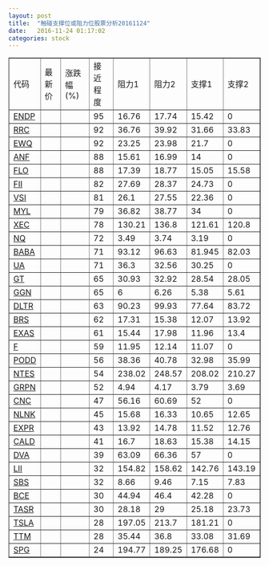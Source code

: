```yaml
---
layout: post
title:  "触碰支撑位或阻力位股票分析20161124"
date:   2016-11-24 01:17:02
categories: stock
---
```

<script type="text/javascript">
var stockList = []
stockList.push('gb_endp');
stockList.push('gb_rrc');
stockList.push('gb_ewq');
stockList.push('gb_anf');
stockList.push('gb_flo');
stockList.push('gb_fii');
stockList.push('gb_vsi');
stockList.push('gb_myl');
stockList.push('gb_xec');
stockList.push('gb_nq');
stockList.push('gb_baba');
stockList.push('gb_ua');
stockList.push('gb_gt');
stockList.push('gb_ggn');
stockList.push('gb_dltr');
stockList.push('gb_brs');
stockList.push('gb_exas');
stockList.push('gb_f');
stockList.push('gb_podd');
stockList.push('gb_ntes');
stockList.push('gb_grpn');
stockList.push('gb_cnc');
stockList.push('gb_nlnk');
stockList.push('gb_expr');
stockList.push('gb_cald');
stockList.push('gb_dva');
stockList.push('gb_lii');
stockList.push('gb_sbs');
stockList.push('gb_bce');
stockList.push('gb_tasr');
stockList.push('gb_tsla');
stockList.push('gb_ttm');
stockList.push('gb_spg');
</script>
<table border="1">
 <tr>
 <td>代码</td>
 <td>最新价</td>
 <td>涨跌幅(%)</td>
 <td>接近程度</td>
 <td>阻力1</td>
 <td>阻力2</td>
 <td>支撑1</td>
 <td>支撑2</td>
</tr>
  <tr id="endp" class="red">
  <td><a href="http://stock.finance.sina.com.cn/usstock/quotes/ENDP.html" target="_blank">ENDP</a></td><td></td><td></td><td>95</td><td>16.76</td><td>17.74</td><td>15.42</td><td>0</td></tr>
  <tr id="rrc" class="green">
  <td><a href="http://stock.finance.sina.com.cn/usstock/quotes/RRC.html" target="_blank">RRC</a></td><td></td><td></td><td>92</td><td>36.76</td><td>39.92</td><td>31.66</td><td>33.83</td></tr>
  <tr id="ewq" class="red">
  <td><a href="http://stock.finance.sina.com.cn/usstock/quotes/EWQ.html" target="_blank">EWQ</a></td><td></td><td></td><td>92</td><td>23.25</td><td>23.98</td><td>21.7</td><td>0</td></tr>
  <tr id="anf" class="red">
  <td><a href="http://stock.finance.sina.com.cn/usstock/quotes/ANF.html" target="_blank">ANF</a></td><td></td><td></td><td>88</td><td>15.61</td><td>16.99</td><td>14</td><td>0</td></tr>
  <tr id="flo" class="green">
  <td><a href="http://stock.finance.sina.com.cn/usstock/quotes/FLO.html" target="_blank">FLO</a></td><td></td><td></td><td>88</td><td>17.39</td><td>18.77</td><td>15.05</td><td>15.58</td></tr>
  <tr id="fii" class="red">
  <td><a href="http://stock.finance.sina.com.cn/usstock/quotes/FII.html" target="_blank">FII</a></td><td></td><td></td><td>82</td><td>27.69</td><td>28.37</td><td>24.73</td><td>0</td></tr>
  <tr id="vsi" class="red">
  <td><a href="http://stock.finance.sina.com.cn/usstock/quotes/VSI.html" target="_blank">VSI</a></td><td></td><td></td><td>81</td><td>26.1</td><td>27.55</td><td>22.36</td><td>0</td></tr>
  <tr id="myl" class="green">
  <td><a href="http://stock.finance.sina.com.cn/usstock/quotes/MYL.html" target="_blank">MYL</a></td><td></td><td></td><td>79</td><td>36.82</td><td>38.77</td><td>34</td><td>0</td></tr>
  <tr id="xec" class="red">
  <td><a href="http://stock.finance.sina.com.cn/usstock/quotes/XEC.html" target="_blank">XEC</a></td><td></td><td></td><td>78</td><td>130.21</td><td>136.8</td><td>121.61</td><td>120.8</td></tr>
  <tr id="nq" class="red">
  <td><a href="http://stock.finance.sina.com.cn/usstock/quotes/NQ.html" target="_blank">NQ</a></td><td></td><td></td><td>72</td><td>3.49</td><td>3.74</td><td>3.19</td><td>0</td></tr>
  <tr id="baba" class="red">
  <td><a href="http://stock.finance.sina.com.cn/usstock/quotes/BABA.html" target="_blank">BABA</a></td><td></td><td></td><td>71</td><td>93.12</td><td>96.63</td><td>81.945</td><td>82.03</td></tr>
  <tr id="ua" class="green">
  <td><a href="http://stock.finance.sina.com.cn/usstock/quotes/UA.html" target="_blank">UA</a></td><td></td><td></td><td>71</td><td>36.3</td><td>32.56</td><td>30.25</td><td>0</td></tr>
  <tr id="gt" class="red">
  <td><a href="http://stock.finance.sina.com.cn/usstock/quotes/GT.html" target="_blank">GT</a></td><td></td><td></td><td>65</td><td>30.93</td><td>32.92</td><td>28.54</td><td>28.05</td></tr>
  <tr id="ggn" class="green">
  <td><a href="http://stock.finance.sina.com.cn/usstock/quotes/GGN.html" target="_blank">GGN</a></td><td></td><td></td><td>65</td><td>6</td><td>6.26</td><td>5.38</td><td>5.61</td></tr>
  <tr id="dltr" class="red">
  <td><a href="http://stock.finance.sina.com.cn/usstock/quotes/DLTR.html" target="_blank">DLTR</a></td><td></td><td></td><td>63</td><td>90.23</td><td>99.93</td><td>77.64</td><td>83.72</td></tr>
  <tr id="brs" class="green">
  <td><a href="http://stock.finance.sina.com.cn/usstock/quotes/BRS.html" target="_blank">BRS</a></td><td></td><td></td><td>62</td><td>17.31</td><td>15.38</td><td>12.07</td><td>13.92</td></tr>
  <tr id="exas" class="red">
  <td><a href="http://stock.finance.sina.com.cn/usstock/quotes/EXAS.html" target="_blank">EXAS</a></td><td></td><td></td><td>61</td><td>15.44</td><td>17.98</td><td>11.96</td><td>13.4</td></tr>
  <tr id="f" class="red">
  <td><a href="http://stock.finance.sina.com.cn/usstock/quotes/F.html" target="_blank">F</a></td><td></td><td></td><td>59</td><td>11.95</td><td>12.14</td><td>11.07</td><td>0</td></tr>
  <tr id="podd" class="green">
  <td><a href="http://stock.finance.sina.com.cn/usstock/quotes/PODD.html" target="_blank">PODD</a></td><td></td><td></td><td>56</td><td>38.36</td><td>40.78</td><td>32.98</td><td>35.99</td></tr>
  <tr id="ntes" class="red">
  <td><a href="http://stock.finance.sina.com.cn/usstock/quotes/NTES.html" target="_blank">NTES</a></td><td></td><td></td><td>54</td><td>238.02</td><td>248.57</td><td>208.02</td><td>210.27</td></tr>
  <tr id="grpn" class="red">
  <td><a href="http://stock.finance.sina.com.cn/usstock/quotes/GRPN.html" target="_blank">GRPN</a></td><td></td><td></td><td>52</td><td>4.94</td><td>4.17</td><td>3.79</td><td>3.69</td></tr>
  <tr id="cnc" class="green">
  <td><a href="http://stock.finance.sina.com.cn/usstock/quotes/CNC.html" target="_blank">CNC</a></td><td></td><td></td><td>47</td><td>56.16</td><td>60.69</td><td>52</td><td>0</td></tr>
  <tr id="nlnk" class="green">
  <td><a href="http://stock.finance.sina.com.cn/usstock/quotes/NLNK.html" target="_blank">NLNK</a></td><td></td><td></td><td>45</td><td>15.68</td><td>16.33</td><td>10.65</td><td>12.65</td></tr>
  <tr id="expr" class="red">
  <td><a href="http://stock.finance.sina.com.cn/usstock/quotes/EXPR.html" target="_blank">EXPR</a></td><td></td><td></td><td>43</td><td>13.92</td><td>14.78</td><td>11.52</td><td>12.76</td></tr>
  <tr id="cald" class="red">
  <td><a href="http://stock.finance.sina.com.cn/usstock/quotes/CALD.html" target="_blank">CALD</a></td><td></td><td></td><td>41</td><td>16.7</td><td>18.63</td><td>15.38</td><td>14.15</td></tr>
  <tr id="dva" class="green">
  <td><a href="http://stock.finance.sina.com.cn/usstock/quotes/DVA.html" target="_blank">DVA</a></td><td></td><td></td><td>39</td><td>63.09</td><td>66.36</td><td>57</td><td>0</td></tr>
  <tr id="lii" class="red">
  <td><a href="http://stock.finance.sina.com.cn/usstock/quotes/LII.html" target="_blank">LII</a></td><td></td><td></td><td>32</td><td>154.82</td><td>158.62</td><td>142.76</td><td>143.19</td></tr>
  <tr id="sbs" class="green">
  <td><a href="http://stock.finance.sina.com.cn/usstock/quotes/SBS.html" target="_blank">SBS</a></td><td></td><td></td><td>32</td><td>8.66</td><td>9.46</td><td>7.15</td><td>7.83</td></tr>
  <tr id="bce" class="green">
  <td><a href="http://stock.finance.sina.com.cn/usstock/quotes/BCE.html" target="_blank">BCE</a></td><td></td><td></td><td>30</td><td>44.94</td><td>46.4</td><td>42.28</td><td>0</td></tr>
  <tr id="tasr" class="red">
  <td><a href="http://stock.finance.sina.com.cn/usstock/quotes/TASR.html" target="_blank">TASR</a></td><td></td><td></td><td>30</td><td>28.18</td><td>29</td><td>25.18</td><td>23.73</td></tr>
  <tr id="tsla" class="red">
  <td><a href="http://stock.finance.sina.com.cn/usstock/quotes/TSLA.html" target="_blank">TSLA</a></td><td></td><td></td><td>28</td><td>197.05</td><td>213.7</td><td>181.21</td><td>0</td></tr>
  <tr id="ttm" class="green">
  <td><a href="http://stock.finance.sina.com.cn/usstock/quotes/TTM.html" target="_blank">TTM</a></td><td></td><td></td><td>28</td><td>35.44</td><td>36.8</td><td>33.08</td><td>31.69</td></tr>
  <tr id="spg" class="green">
  <td><a href="http://stock.finance.sina.com.cn/usstock/quotes/SPG.html" target="_blank">SPG</a></td><td></td><td></td><td>24</td><td>194.77</td><td>189.25</td><td>176.68</td><td>0</td></tr>
</table>
